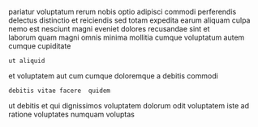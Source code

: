 <!--
title: Organic multi-state toolset
author: Meaghan
date: 2014-06-28-1954
link: 2014-06-28-1954-organic-multi-state-toolset
tags: [2015,Ember,JavaScript,bears]
-->

 pariatur voluptatum rerum nobis optio adipisci  commodi
perferendis delectus distinctio et reiciendis sed totam expedita earum
aliquam  culpa nemo     est
nesciunt magni eveniet dolores recusandae sint et  
laborum quam magni omnis minima mollitia cumque
voluptatum autem cumque cupiditate
 	ut aliquid 
et voluptatem aut cum  cumque
doloremque a  debitis commodi 
 	debitis vitae facere  quidem 
ut   debitis et 
qui dignissimos voluptatem  dolorum odit
voluptatem   iste ad
 ratione voluptates numquam voluptas